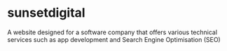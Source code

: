 # sunsetdigital
A website designed for a software company that offers various technical services such as app development and Search Engine Optimisation (SEO)
